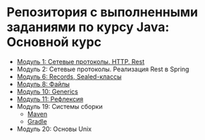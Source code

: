 # Репозитория с выполненными заданиями по курсу Java: Основной курс

- [Модуль 1: Сетевые протоколы. HTTP. Rest](https://github.com/GaninM/java-main-course/tree/main/module1-rest)
- Модуль 2: Сетевые протоколы. Реализация Rest в Spring
- [Модуль 6: Records, Sealed-классы](https://github.com/GaninM/java-main-course/tree/main/module6-records-and-sealed)
- [Модуль 8: Файлы](https://github.com/GaninM/java-main-course/tree/main/module8-file-tree-check)
- [Модуль 10: Generics](https://github.com/GaninM/java-main-course/tree/main/module10-generics)
- [Модуль 11: Рефлексия](https://github.com/GaninM/java-main-course/tree/main/module11-reflection)
- Модуль 19: Системы сборки
    - [Maven](https://github.com/GaninM/java-main-course/tree/main/module19-maven)
    - [Gradle]()
- Модуль 20: Основы Unix
